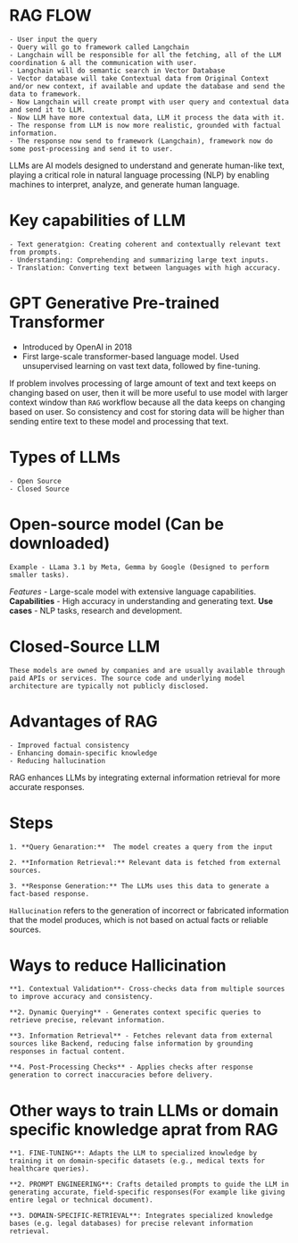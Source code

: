 # RAG FLOW
    - User input the query
    - Query will go to framework called Langchain
    - Langchain will be responsible for all the fetching, all of the LLM coordination & all the communication with user.
    - Langchain will do semantic search in Vector Database
    - Vector database will take Contextual data from Original Context and/or new context, if available and update the database and send the data to framework.
    - Now Langchain will create prompt with user query and contextual data and send it to LLM.
    - Now LLM have more contextual data, LLM it process the data with it. 
    - The response from LLM is now more realistic, grounded with factual information.
    - The response now send to framework (Langchain), framework now do some post-processing and send it to user.

LLMs are AI models designed to understand and generate human-like text, playing a critical role in natural language processing (NLP) by enabling machines to interpret, analyze, and generate human language.

# Key capabilities of LLM
    - Text generatgion: Creating coherent and contextually relevant text from prompts.
    - Understanding: Comprehending and summarizing large text inputs.
    - Translation: Converting text between languages with high accuracy.

# GPT Generative Pre-trained Transformer
   - Introduced by OpenAI in 2018
   - First large-scale transformer-based language model. Used unsupervised learning on vast text data, followed by fine-tuning.

If problem involves processing of large amount of text and text keeps on changing based on user, then it will be more useful to use model with larger context window than <code>RAG</code> workflow because all the data keeps on changing based on user. So consistency and cost for storing data will be higher than sending entire text to these model and processing that text.

# Types of LLMs
    - Open Source
    - Closed Source

# Open-source model (Can be downloaded)
    Example - LLama 3.1 by Meta, Gemma by Google (Designed to perform smaller tasks). 
  *Features* - Large-scale model with extensive language capabilities.
    **Capabilities** - High accuracy in understanding and generating text.
    **Use cases** - NLP tasks, research and development.

# Closed-Source LLM
    These models are owned by companies and are usually available through paid APIs or services. The source code and underlying model architecture are typically not publicly disclosed.

# Advantages of RAG
    - Improved factual consistency
    - Enhancing domain-specific knowledge
    - Reducing hallucination

RAG enhances LLMs by integrating external information retrieval for more accurate responses.

# Steps
    1. **Query Genaration:**  The model creates a query from the input

    2. **Information Retrieval:** Relevant data is fetched from external sources.

    3. **Response Generation:** The LLMs uses this data to generate a fact-based response.

`Hallucination` refers to the generation of incorrect or fabricated information that the model produces, which is not based  on actual facts or reliable sources.

# Ways to reduce Hallicination
    **1. Contextual Validation**- Cross-checks data from multiple sources to improve accuracy and consistency.

    **2. Dynamic Querying** - Generates context specific queries to retrieve precise, relevant information.

    **3. Information Retrieval** - Fetches relevant data from external sources like Backend, reducing false information by grounding responses in factual content.

    **4. Post-Processing Checks** - Applies checks after response generation to correct inaccuracies before delivery.

# Other ways to train LLMs or domain specific knowledge aprat from RAG
    **1. FINE-TUNING**: Adapts the LLM to specialized knowledge by training it on domain-specific datasets (e.g., medical texts for healthcare queries).

    **2. PROMPT ENGINEERING**: Crafts detailed prompts to guide the LLM in generating accurate, field-specific responses(For example like giving entire legal or technical document).

    **3. DOMAIN-SPECIFIC-RETRIEVAL**: Integrates specialized knowledge bases (e.g. legal databases) for precise relevant information retrieval.
